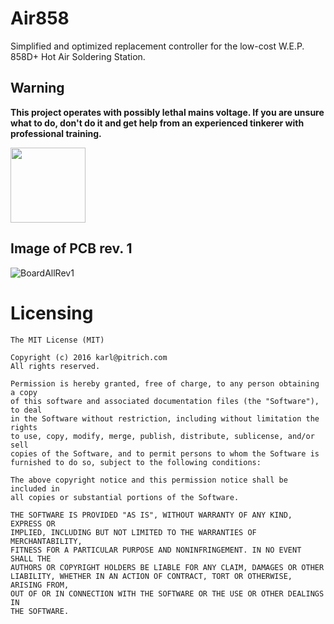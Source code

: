# Air858

Simplified and optimized replacement controller for 
the low-cost W.E.P. 858D+ Hot Air Soldering Station.


## Warning
**This project operates with possibly lethal mains voltage. If you are unsure what to do, don't do it and get help from an experienced tinkerer with professional training.**

<img src="https://upload.wikimedia.org/wikipedia/commons/a/a9/High_voltage_warning.svg" width="120">


## Image of PCB rev. 1
![BoardAllRev1]


Licensing
====================
```
The MIT License (MIT)

Copyright (c) 2016 karl@pitrich.com
All rights reserved.

Permission is hereby granted, free of charge, to any person obtaining a copy
of this software and associated documentation files (the "Software"), to deal
in the Software without restriction, including without limitation the rights
to use, copy, modify, merge, publish, distribute, sublicense, and/or sell
copies of the Software, and to permit persons to whom the Software is
furnished to do so, subject to the following conditions:

The above copyright notice and this permission notice shall be included in
all copies or substantial portions of the Software.

THE SOFTWARE IS PROVIDED "AS IS", WITHOUT WARRANTY OF ANY KIND, EXPRESS OR
IMPLIED, INCLUDING BUT NOT LIMITED TO THE WARRANTIES OF MERCHANTABILITY,
FITNESS FOR A PARTICULAR PURPOSE AND NONINFRINGEMENT. IN NO EVENT SHALL THE
AUTHORS OR COPYRIGHT HOLDERS BE LIABLE FOR ANY CLAIM, DAMAGES OR OTHER
LIABILITY, WHETHER IN AN ACTION OF CONTRACT, TORT OR OTHERWISE, ARISING FROM,
OUT OF OR IN CONNECTION WITH THE SOFTWARE OR THE USE OR OTHER DEALINGS IN
THE SOFTWARE.
```

[BoardAllRev1]:https://raw.githubusercontent.com/0xPIT/Air858/master/hardware/manufacturing/revisions/1/Air858.all.rev1.png
